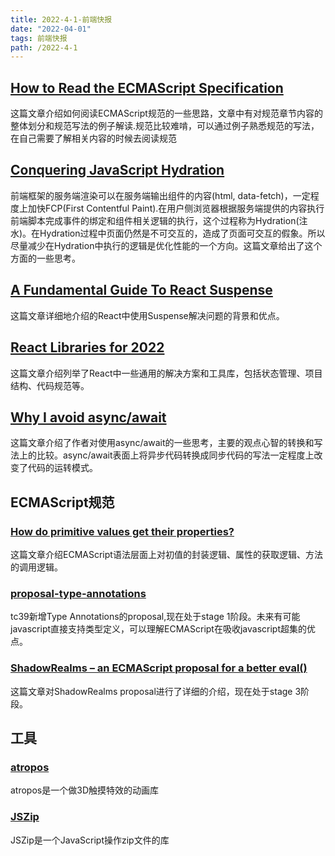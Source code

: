 ```yaml
---
title: 2022-4-1-前端快报
date: "2022-04-01"  
tags: 前端快报
path: /2022-4-1
---
```



## [How to Read the ECMAScript Specification](https://timothygu.me/es-howto/)  
这篇文章介绍如何阅读ECMAScript规范的一些思路，文章中有对规范章节内容的整体划分和规范写法的例子解读.规范比较难啃，可以通过例子熟悉规范的写法，在自己需要了解相关内容的时候去阅读规范  

## [Conquering JavaScript Hydration](https://dev.to/this-is-learning/conquering-javascript-hydration-a9f) 
前端框架的服务端渲染可以在服务端输出组件的内容(html, data-fetch)，一定程度上加快FCP(First Contentful Paint).在用户侧浏览器根据服务端提供的内容执行前端脚本完成事件的绑定和组件相关逻辑的执行，这个过程称为Hydration(注水)。在Hydration过程中页面仍然是不可交互的，造成了页面可交互的假象。所以尽量减少在Hydration中执行的逻辑是优化性能的一个方向。这篇文章给出了这个方面的一些思考。

## [A Fundamental Guide To React Suspense](https://www.chakshunyu.com/blog/a-fundamental-guide-to-react-suspense/)  
这篇文章详细地介绍的React中使用Suspense解决问题的背景和优点。 

## [React Libraries for 2022](https://www.robinwieruch.de/react-libraries/)  
这篇文章介绍列举了React中一些通用的解决方案和工具库，包括状态管理、项目结构、代码规范等。  

## [Why I avoid async/await](https://uniqname.medium.com/why-i-avoid-async-await-7be98014b73e)  
这篇文章介绍了作者对使用async/await的一些思考，主要的观点心智的转换和写法上的比较。async/await表面上将异步代码转换成同步代码的写法一定程度上改变了代码的运转模式。

## ECMAScript规范  
### [How do primitive values get their properties?](https://2ality.com/2022/03/properties-of-primitives.html)  
这篇文章介绍ECMAScript语法层面上对初值的封装逻辑、属性的获取逻辑、方法的调用逻辑。  
### [proposal-type-annotations](https://github.com/tc39/proposal-type-annotations)
tc39新增Type Annotations的proposal,现在处于stage 1阶段。未来有可能javascript直接支持类型定义，可以理解ECMAScript在吸收javascript超集的优点。  
### [ShadowRealms – an ECMAScript proposal for a better eval()](https://2ality.com/2022/04/shadow-realms.html#shadowrealm.evaluate())  
这篇文章对ShadowRealms proposal进行了详细的介绍，现在处于stage 3阶段。  
## 工具  
### [atropos](https://github.com/nolimits4web/atropos)  
atropos是一个做3D触摸特效的动画库

### [JSZip](https://stuk.github.io/jszip/)
JSZip是一个JavaScript操作zip文件的库





